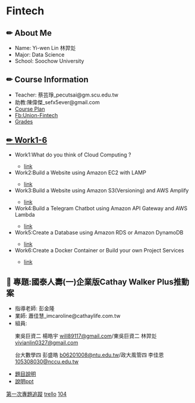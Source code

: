 # Fintech
<h2>&#x270F; About Me</h2>
 <ul>
  <li>Name: Yi-wen Lin 林羿彣</li>
  <li>Major: Data Science</li>
  <li>School: Soochow University</li>
 </ul>
<h2>&#x270F; Course Information</h2>
 <ul>
  <li>Teacher: 蔡芸琤_pecutsai@gm.scu.edu.tw</li>
  <li>助教:陳偉傑_sefx5ever@gmail.com</li>
  <li><a href="http://doc.sys.scu.edu.tw/teachplanHtml/1092/1092BDM21301.html">Course Plan</a></li>
  <li><a href="https://www.facebook.com/Union-FinTech-101521661481885">Fb:Union-Fintech</a></li>
  <li><a href="https://docs.google.com/spreadsheets/u/1/d/19zVTnEKT4-yo4CVhMYEkP6iGacUsVwxU35vEMthmKrI/edit#gid=0">Grades</li>
 </ul>
<h2>&#x270F;  <a href="https://docs.google.com/presentation/d/1RCUnZUk5qfb_ukjVjv5ievIR-3ZHs6Do/edit#slide=id.p12">Work1-6</a></h2>
  <ul>
   <li>Work1:What do you think of Cloud Computing ?</li>
   <ul>
   <li><a href="https://github.com/yiwenlin0327/Fintech/blob/main/HW/20210308Cloud_Computing.md">link</a></li>
   </ul>
   <li>Work2:Build a Website using Amazon EC2 with LAMP</li>
   <ul>
   <li><a href="https://www.youtube.com/watch?v=0caJO_S3Z8k">link</a></li>
   </ul>
   <li>Work3:Build a Website using Amazon S3(Versioning) and AWS Amplify</li>
   <ul>
   <li><a href="https://www.youtube.com/watch?v=kSJCaKWdgGw">link</a></li>
   </ul>
   <li>Work4:Build a Telegram Chatbot using Amazon API Gateway and AWS Lambda</li>
   <ul>
   <li><a href="https://youtu.be/5A5i59TOKco">link</a></li>
   </ul>
   <li>Work5:Create a Database using Amazon RDS or Amazon DynamoDB</li>
   <ul>
   <li><a href="https://youtu.be/7D_KfoReulw">link</a></li>
   </ul>
   <li>Work6:Create a Docker Container or Build your own Project Services</li>
   <ul>
   <li><a href="">link</a></li>
   </ul>
  </ul>
<h2>&#x1F4DD; 專題:國泰人壽(一)企業版Cathay Walker Plus推動案</h2>
<ul>
 <li>指導老師: 彭金隆</li>
 <li>業師: 蕭佳慧_imcaroline@cathaylife.com.tw</li>
 <li>組員:</li>
 
 東吳巨資二 楊皓宇 will89117@gmail.com/東吳巨資二 林羿彣 vivianlin0327@gmail.com
 
 台大數學四 彭盛皓 b06201008@ntu.edu.tw/政大風管四 李佳恩 105308030@nccu.edu.tw
 <li><a href="https://docs.google.com/spreadsheets/d/1TOt1oxTvXnUgcdJFwg7Y29jYtDaC_svoLRFdPjPu8J8/edit#gid=694081390">題目說明</a></li>
 <li><a href="https://drive.google.com/file/d/1PE5uE8_4QL-MDYs1O2ZuWhWQJBtct3QA/view">說明ppt</a></li>
</ul>
  <a href="https://drive.google.com/file/d/1RgLSnZlCgGxsPMJ2LtD2aKw-cmNZxdSv/view?usp=sharing">第一次專題追蹤</a>
  <a href="https://trello.com/b/p47zbfwt">trello</a>
  <a href="https://docs.google.com/spreadsheets/d/1VTmaks8Tk7lk0xdBxfHlZt_IqNpSZaYXeZxBl68GESI/edit#gid=261342402">104</a>

